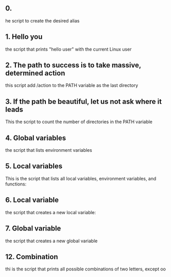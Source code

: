 ## 0. <o>

he script to create the desired alias

## 1. Hello you

the script that prints "hello user" with the current Linux user

## 2. The path to success is to take massive, determined action

this script add /action to the PATH variable as the last directory

## 3. If the path be beautiful, let us not ask where it leads

This the script to count the number of directories in the PATH variable

## 4. Global variables

the script that lists environment variables

## 5. Local variables

This is the script that lists all local variables, environment variables, and functions:

## 6. Local variable

the script that creates a new local variable:

## 7. Global variable

the script that creates a new global variable

## 12. Combination

thi is the  script that prints all possible combinations of two letters, except oo

##




